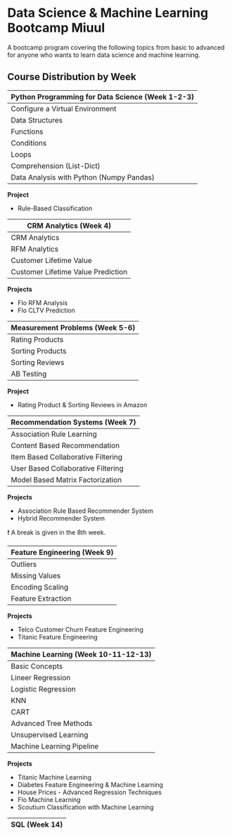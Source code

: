 
# Data Science & Machine Learning Bootcamp Miuul

A bootcamp program covering the following topics from basic to advanced for anyone who wants to learn data science and machine learning.
## Course Distribution by Week

| Python Programming for Data Science (Week 1-2-3)          |                                                  
| ----------------- | 
| Configure a Virtual Environment  | 
| Data Structures | 
| Functions  | 
| Conditions | 
| Loops| 
|Comprehension (List-Dict) |
|Data Analysis with Python (Numpy Pandas) |

**Project**
* Rule-Based Classification

| CRM Analytics (Week 4)          |                                                  
| ----------------- | 
| CRM Analytics   | 
| RFM Analytics | 
| Customer Lifetime Value     | 
| Customer Lifetime Value Prediction  | 

**Projects**

* Flo RFM Analysis
* Flo CLTV Prediction

| Measurement Problems (Week 5-6)          |                                                  
| ----------------- | 
| Rating Products   | 
| Sorting Products | 
| Sorting Reviews   | 
| AB Testing  | 

**Project**
* Rating Product & Sorting Reviews in Amazon

| Recommendation Systems (Week 7)          |                                                  
| ----------------- | 
| Association Rule Learning   | 
| Content Based Recommendation  | 
| Item Based Collaborative Filtering  | 
| User Based Collaborative Filtering  | 
| Model Based Matrix Factorization |

**Projects**

* Association Rule Based Recommender System
* Hybrid Recommender System


❗️ A break is given in the 8th week.

| Feature Engineering (Week 9)  |                                                  
| ----------------- | 
| Outliers    | 
| Missing Values  | 
| Encoding Scaling   | 
| Feature Extraction  |

**Projects**
* Telco Customer Churn Feature Engineering
* Titanic Feature Engineering


| Machine Learning (Week 10-11-12-13)  |                                                  
| ----------------- | 
| Basic Concepts    | 
| Lineer Regression | 
| Logistic Regression  | 
| KNN  | 
| CART |
| Advanced Tree Methods|
| Unsupervised Learning|
| Machine Learning Pipeline|

**Projects**
* Titanic Machine Learning
* Diabetes Feature Engineering & Machine Learning
* House Prices - Advanced Regression Techniques
* Flo Machine Learning
* Scoutium Classification with Machine Learning

|SQL (Week 14)|
| ----------------- | 
